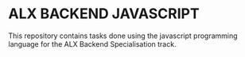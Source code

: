 # ALX BACKEND JAVASCRIPT

This repository contains tasks done using the javascript programming language for the ALX Backend Specialisation track.
